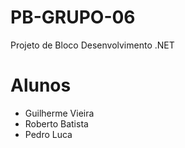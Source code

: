 # PB-GRUPO-06
Projeto de Bloco Desenvolvimento .NET

# Alunos
- Guilherme Vieira
- Roberto Batista
- Pedro Luca
